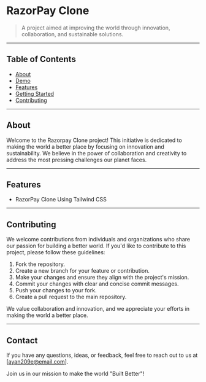 # RazorPay Clone

> A project aimed at improving the world through innovation, collaboration, and sustainable solutions.

---

## Table of Contents

- [About](#about)
- [Demo](#demo)
- [Features](#features)
- [Getting Started](#getting-started)
- [Contributing](#contributing)

---

## About

Welcome to the Razorpay Clone project! This initiative is dedicated to making the world a better place by focusing on innovation and sustainability. We believe in the power of collaboration and creativity to address the most pressing challenges our planet faces.

---

## Features

- RazorPay Clone Using Tailwind CSS

---

## Contributing

We welcome contributions from individuals and organizations who share our passion for building a better world. If you'd like to contribute to this project, please follow these guidelines:

1. Fork the repository.
2. Create a new branch for your feature or contribution.
3. Make your changes and ensure they align with the project's mission.
4. Commit your changes with clear and concise commit messages.
5. Push your changes to your fork.
6. Create a pull request to the main repository.

We value collaboration and innovation, and we appreciate your efforts in making the world a better place.

---

## Contact

If you have any questions, ideas, or feedback, feel free to reach out to us at [ayan209e@email.com].

Join us in our mission to make the world "Built Better"!
